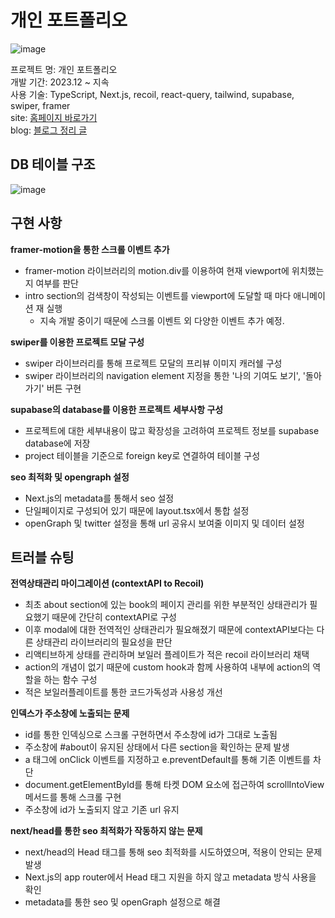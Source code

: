 # 개인 포트폴리오
![image](https://github.com/kms99/portfolio/assets/29966870/06166300-e502-44aa-bc3f-6c38ab8698ea)

프로젝트 명: 개인 포트폴리오   
개발 기간: 2023.12 ~ 지속   
사용 기술: TypeScript, Next.js, recoil, react-query, tailwind, supabase, swiper, framer   
site: [홈페이지 바로가기](https://www.kimmyungsub-portfolio.com/)   
blog: [블로그 정리 글](https://audtjqxx.tistory.com/entry/%EA%B0%9C%EC%9D%B8-%ED%8F%AC%ED%8A%B8%ED%8F%B4%EB%A6%AC%EC%98%A4-%EC%A0%9C%EC%9E%91-%ED%9A%8C%EA%B3%A0)

## DB 테이블 구조
![image](https://github.com/kms99/portfolio/assets/29966870/c40f3011-ee38-4dea-8757-9744c86dac04)

## 구현 사항

**framer-motion을 통한 스크롤 이벤트 추가**
- framer-motion 라이브러리의 motion.div를 이용하여 현재 viewport에 위치했는지 여부를 판단
- intro section의 검색창이 작성되는 이벤트를 viewport에 도달할 때 마다 애니메이션 재 실행
  * 지속 개발 중이기 때문에 스크롤 이벤트 외 다양한 이벤트 추가 예정.

**swiper를 이용한 프로젝트 모달 구성**
- swiper 라이브러리를 통해 프로젝트 모달의 프리뷰 이미지 캐러쉘 구성
- swiper 라이브러리의 navigation element 지정을 통한 '나의 기여도 보기', '돌아가기' 버튼 구현

**supabase의 database를 이용한 프로젝트 세부사항 구성**
- 프로젝트에 대한 세부내용이 많고 확장성을 고려하여 프로젝트 정보를 supabase database에 저장
- project 테이블을 기준으로 foreign key로 연결하여 테이블 구성

**seo 최적화 및 opengraph 설정**
- Next.js의 metadata를 통해서 seo 설정 
- 단일페이지로 구성되어 있기 때문에 layout.tsx에서 통합 설정
- openGraph 및 twitter 설정을 통해 url 공유시 보여줄 이미지 및 데이터 설정


## 트러블 슈팅

**전역상태관리 마이그레이션 (contextAPI to Recoil)**
- 최초 about section에 있는 book의 페이지 관리를 위한 부분적인 상태관리가 필요했기 때문에 간단히 contextAPI로 구성
- 이후 modal에 대한 전역적인 상태관리가 필요해졌기 때문에 contextAPI보다는 다른 상태관리 라이브러리의 필요성을 판단
- 리액티브하게 상태를 관리하며 보일러 플레이트가 적은 recoil 라이브러리 채택
- action의 개념이 없기 때문에 custom hook과 함께 사용하여 내부에 action의 역할을 하는 함수 구성
- 적은 보일러플레이트를 통한 코드가독성과 사용성 개선

**인덱스가 주소창에 노출되는 문제**
- id를 통한 인덱싱으로 스크롤 구현하면서 주소창에 id가 그대로 노출됨
- 주소창에 #about이 유지된 상태에서 다른 section을 확인하는 문제 발생
- a 태그에 onClick 이벤트를 지정하고 e.preventDefault를 통해 기존 이벤트를 차단 
- document.getElementById를 통해 타켓 DOM 요소에 접근하여 scrollIntoView 메서드를 통해 스크롤 구현
- 주소창에 id가 노출되지 않고 기존 url 유지

**next/head를 통한 seo 최적화가 작동하지 않는 문제**
- next/head의 Head 태그를 통해 seo 최적화를 시도하였으며, 적용이 안되는 문제 발생
- Next.js의 app router에서 Head 태그 지원을 하지 않고 metadata 방식 사용을 확인
- metadata를 통한 seo 및 openGraph 설정으로 해결
